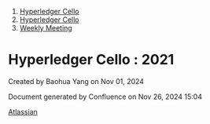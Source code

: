 1. [Hyperledger Cello](index.html)
2. [Hyperledger Cello](Hyperledger-Cello_21659650.html)
3. [Weekly Meeting](Weekly-Meeting_21659700.html)

# Hyperledger Cello : 2021

Created by Baohua Yang on Nov 01, 2024

Document generated by Confluence on Nov 26, 2024 15:04

[Atlassian](http://www.atlassian.com/)
